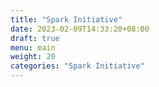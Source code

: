 ```yaml
---
title: "Spark Initiative"
date: 2023-02-09T14:33:20+08:00
draft: true
menu: main
weight: 20
categories: "Spark Initiative"
---
```


